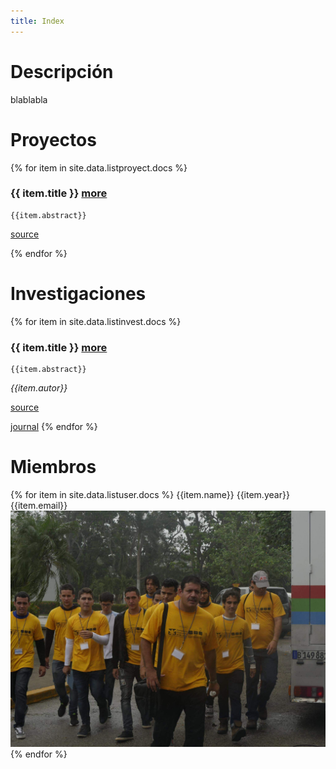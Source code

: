 ```yaml
---
title: Index
---
```


# Descripción

blablabla

# Proyectos


{% for item in site.data.listproyect.docs %}
### {{ item.title }} [more]({{item.link}})

	{{item.abstract}}

[source]( {{item.linkdesc}} )

{% endfor %}

# Investigaciones

{% for item in site.data.listinvest.docs %}
### {{ item.title }} [more]({{item.link}})

	{{item.abstract}}

*{{item.autor}}*

[source]( {{item.linkdesc}} )

[journal]( {{item.journal}} )
{% endfor %}

# Miembros

{% for item in site.data.listuser.docs %}
{{item.name}}
{{item.year}}
{{item.email}}
![Octocat](/assets/carabana.jpg)
{% endfor %}